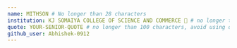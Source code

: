 ```yaml
---
name: MITHSON # No longer than 28 characters
institution: KJ SOMAIYA COLLEGE OF SCIENCE AND COMMERCE 🚩 # no longer than 58 characters
quote: YOUR-SENIOR-QUOTE # no longer than 100 characters, avoid using quotes(") to guarantee the format remains the same.
github_user: Abhishek-0912
---
```

